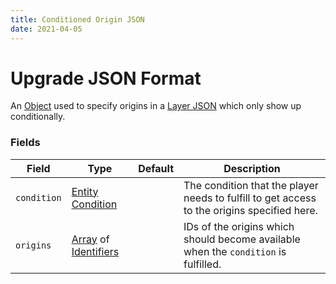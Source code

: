 ```yaml
---
title: Conditioned Origin JSON
date: 2021-04-05
---
```

# Upgrade JSON Format

An [Object](data_types/object.md) used to specify origins in a [Layer JSON](layer_json.md) which only show up conditionally.

### Fields

Field  | Type | Default | Description
-------|------|---------|-------------
`condition` | [Entity Condition](entity_conditions.md) | | The condition that the player needs to fulfill to get access to the origins specified here.
`origins` | [Array](data_types/array.md) of [Identifiers](data_types/identifier.md) | | IDs of the origins which should become available when the `condition` is fulfilled.
